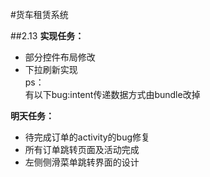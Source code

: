 #货车租赁系统

##2.13
**实现任务：**

* 部分控件布局修改
* 下拉刷新实现
<br>ps：<br>
有以下bug:intent传递数据方式由bundle改掉

**明天任务：**

* 待完成订单的activity的bug修复
* 所有订单跳转页面及活动完成
* 左侧侧滑菜单跳转界面的设计